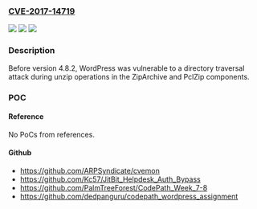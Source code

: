 ### [CVE-2017-14719](https://cve.mitre.org/cgi-bin/cvename.cgi?name=CVE-2017-14719)
![](https://img.shields.io/static/v1?label=Product&message=n%2Fa&color=blue)
![](https://img.shields.io/static/v1?label=Version&message=n%2Fa&color=blue)
![](https://img.shields.io/static/v1?label=Vulnerability&message=n%2Fa&color=brighgreen)

### Description

Before version 4.8.2, WordPress was vulnerable to a directory traversal attack during unzip operations in the ZipArchive and PclZip components.

### POC

#### Reference
No PoCs from references.

#### Github
- https://github.com/ARPSyndicate/cvemon
- https://github.com/Kc57/JitBit_Helpdesk_Auth_Bypass
- https://github.com/PalmTreeForest/CodePath_Week_7-8
- https://github.com/dedpanguru/codepath_wordpress_assignment

